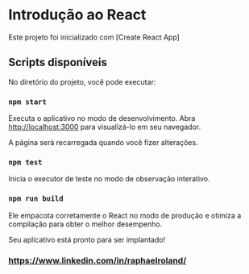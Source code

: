 # Introdução ao React 

Este projeto foi inicializado com [Create React App]

## Scripts disponíveis

No diretório do projeto, você pode executar:

### `npm start`

Executa o aplicativo no modo de desenvolvimento.
Abra [http://localhost:3000](http://localhost:3000) para visualizá-lo em seu navegador.

A página será recarregada quando você fizer alterações.

### `npm test`

Inicia o executor de teste no modo de observação interativo.

### `npm run build`

Ele empacota corretamente o React no modo de produção e otimiza a compilação para obter o melhor desempenho.

Seu aplicativo está pronto para ser implantado!

### https://www.linkedin.com/in/raphaelroland/



